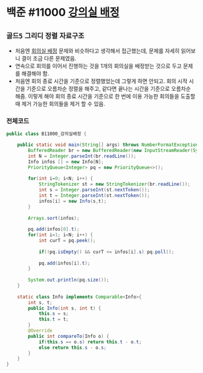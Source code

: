 # 백준 #11000 [강의실 배정](https://www.acmicpc.net/problem/11000)
`골드5` `그리디` `정렬` `자료구조`
---
- 처음엔 [회의실 배정](https://www.acmicpc.net/problem/1931) 문제와 비슷하다고 생각해서 접근했는데, 문제를 자세히 읽어보니 결이 조금 다른 문제였음.
- 연속으로 회의를 이어서 진행하는 것을 1개의 회의실을 배정받는 것으로 두고 문제를 해결해야 함.
- 처음엔 회의 종료 시간을 기준으로 정렬했었는데 그렇게 하면 안되고. 회의 시작 시간을 기준으로 오름차순 정렬을 해주고, 같다면 끝나는 시간을 기준으로 오름차순 해줌. 이렇게 해야 회의 종료 시간을 기준으로 한 번에 이용 가능한 회의들을 도출할 때 제거 가능한 회의들을 제거 할 수 있음.

### 전체코드
```java
public class B11000_강의실배정 {

	public static void main(String[] args) throws NumberFormatException, IOException {
		BufferedReader br = new BufferedReader(new InputStreamReader(System.in));
		int N = Integer.parseInt(br.readLine());
		Info infos [] = new Info[N];
		PriorityQueue<Integer> pq = new PriorityQueue<>();
		
		for(int i=0; i<N; i++) {
			StringTokenizer st = new StringTokenizer(br.readLine());
			int s = Integer.parseInt(st.nextToken());
			int t = Integer.parseInt(st.nextToken());
			infos[i] = new Info(s,t);
		}
		
		Arrays.sort(infos);
		
		pq.add(infos[0].t);
		for(int i=1; i<N; i++) {
			int curT = pq.peek();
			
			if(!pq.isEmpty() && curT <= infos[i].s) pq.poll();
			
			pq.add(infos[i].t);
		}
		
		System.out.println(pq.size());
	}
	
	static class Info implements Comparable<Info>{
		int s, t;
		public Info(int s, int t) {
			this.s = s;
			this.t = t;
		}
		@Override
		public int compareTo(Info o) {
			if(this.s == o.s) return this.t - o.t;
			else return this.s - o.s;
		}
	}
}

```

